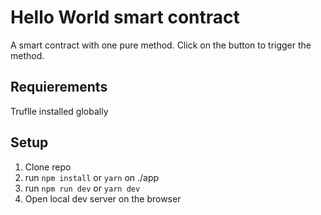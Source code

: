 # Hello World smart contract

A smart contract with one pure method. Click on the button to trigger the method.

## Requierements

Truflle installed globally

## Setup

1. Clone repo
2. run `npm install` or `yarn` on ./app
3. run `npm run dev` or `yarn dev`
4. Open local dev server on the browser

